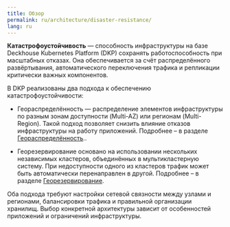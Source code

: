 ```yaml
---
title: Обзор
permalink: ru/architecture/disaster-resistance/
lang: ru
---
```


**Катастрофоустойчивость** — способность инфраструктуры на базе Deckhouse Kubernetes Platform (DKP) сохранять работоспособность при масштабных отказах. Она обеспечивается за счёт распределённого развёртывания, автоматического переключения трафика и репликации критически важных компонентов.

В DKP реализованы два подхода к обеспечению катастрофоустойчивости:

- Геораспределённость — распределение элементов инфраструктуры по разным зонам доступности (Multi-AZ) или регионам (Multi-Region). Такой подход позволяет снизить влияние отказов инфраструктуры на работу приложений. Подробнее – в разделе [Геораспределённость](../architecture/geo-distribution.html)..

- Георезервирование основано на использовании нескольких независимых кластеров, объединённых в мультикластерную систему. При недоступности одного из кластеров трафик может быть автоматически перенаправлен в другой. Подробнее – в разделе [Георезервирование](../architecture/geo-reserving.html).

Оба подхода требуют настройки сетевой связности между узлами и регионами, балансировки трафика и правильной организации хранилищ.
Выбор конкретной архитектуры зависит от особенностей приложений и ограничений инфраструктуры.
